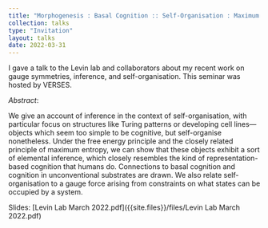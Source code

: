 ```yaml
---
title: "Morphogenesis : Basal Cognition :: Self-Organisation : Maximum Entropy"
collection: talks
type: "Invitation"
layout: talks
date: 2022-03-31
---
```


I gave a talk to the Levin lab and collaborators about my recent work on gauge symmetries, inference, and self-organisation. This seminar was hosted by VERSES.

_Abstract_: 

We give an account of inference in the context of self-organisation, with particular focus on structures like Turing patterns or developing cell lines—objects which seem too simple to be cognitive, but self-organise nonetheless. Under the free energy principle and the closely related principle of maximum entropy, we can show that these objects exhibit a sort of elemental inference, which closely resembles the kind of representation-based cognition that humans do. Connections to basal cognition and cognition in unconventional substrates are drawn. We also relate self-organisation to a gauge force arising from constraints on what states can be occupied by a system.

Slides: [Levin Lab March 2022.pdf]({{site.files}}/files/Levin Lab March 2022.pdf)
